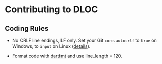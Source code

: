 # Contributing to DLOC

## Coding Rules

* No CRLF line endings, LF only. Set your Git `core.autocrlf` to `true` on Windows, to `input` on Linux ([details](https://help.github.com/articles/dealing-with-line-endings/#platform-all)). 

* Format code with [dartfmt](https://www.dartlang.org/tools/dartfmt/) and use line_length = 120.
